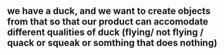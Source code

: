 ## we have a duck, and we want to create objects from that so that our product can accomodate different qualities of duck (flying/ not flying / quack or squeak or somthing that does nothing)





